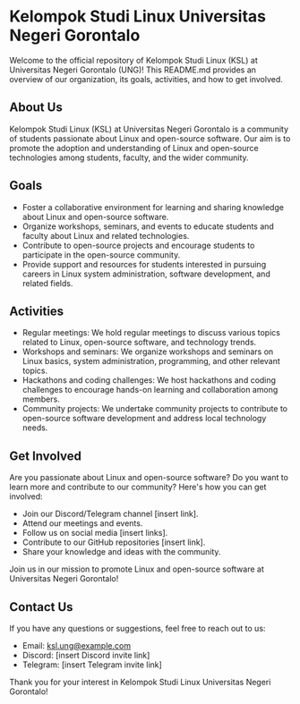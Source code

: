 # Kelompok Studi Linux Universitas Negeri Gorontalo

Welcome to the official repository of Kelompok Studi Linux (KSL) at Universitas Negeri Gorontalo (UNG)! This README.md provides an overview of our organization, its goals, activities, and how to get involved.

## About Us

Kelompok Studi Linux (KSL) at Universitas Negeri Gorontalo is a community of students passionate about Linux and open-source software. Our aim is to promote the adoption and understanding of Linux and open-source technologies among students, faculty, and the wider community.

## Goals

- Foster a collaborative environment for learning and sharing knowledge about Linux and open-source software.
- Organize workshops, seminars, and events to educate students and faculty about Linux and related technologies.
- Contribute to open-source projects and encourage students to participate in the open-source community.
- Provide support and resources for students interested in pursuing careers in Linux system administration, software development, and related fields.

## Activities

- Regular meetings: We hold regular meetings to discuss various topics related to Linux, open-source software, and technology trends.
- Workshops and seminars: We organize workshops and seminars on Linux basics, system administration, programming, and other relevant topics.
- Hackathons and coding challenges: We host hackathons and coding challenges to encourage hands-on learning and collaboration among members.
- Community projects: We undertake community projects to contribute to open-source software development and address local technology needs.

## Get Involved

Are you passionate about Linux and open-source software? Do you want to learn more and contribute to our community? Here's how you can get involved:

- Join our Discord/Telegram channel [insert link].
- Attend our meetings and events.
- Follow us on social media [insert links].
- Contribute to our GitHub repositories [insert link].
- Share your knowledge and ideas with the community.

Join us in our mission to promote Linux and open-source software at Universitas Negeri Gorontalo!

## Contact Us

If you have any questions or suggestions, feel free to reach out to us:

- Email: ksl.ung@example.com
- Discord: [insert Discord invite link]
- Telegram: [insert Telegram invite link]

Thank you for your interest in Kelompok Studi Linux Universitas Negeri Gorontalo!
